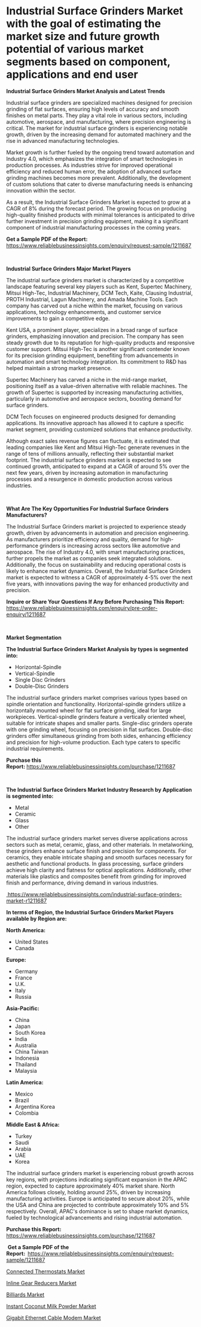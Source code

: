 <p><h1>Industrial Surface Grinders Market with the goal of estimating the market size and future growth potential of various market segments based on component, applications and end user</h1></p><p><strong>Industrial Surface Grinders Market Analysis and Latest Trends</strong></p>
<p><p>Industrial surface grinders are specialized machines designed for precision grinding of flat surfaces, ensuring high levels of accuracy and smooth finishes on metal parts. They play a vital role in various sectors, including automotive, aerospace, and manufacturing, where precision engineering is critical. The market for industrial surface grinders is experiencing notable growth, driven by the increasing demand for automated machinery and the rise in advanced manufacturing technologies.</p><p>Market growth is further fueled by the ongoing trend toward automation and Industry 4.0, which emphasizes the integration of smart technologies in production processes. As industries strive for improved operational efficiency and reduced human error, the adoption of advanced surface grinding machines becomes more prevalent. Additionally, the development of custom solutions that cater to diverse manufacturing needs is enhancing innovation within the sector.</p><p>As a result, the Industrial Surface Grinders Market is expected to grow at a CAGR of 8% during the forecast period. The growing focus on producing high-quality finished products with minimal tolerances is anticipated to drive further investment in precision grinding equipment, making it a significant component of industrial manufacturing processes in the coming years.</p></p>
<p><strong>Get a Sample PDF of the Report:&nbsp;</strong> <a href="https://www.reliablebusinessinsights.com/enquiry/request-sample/1211687?utm_campaign=48&utm_medium=2&utm_source=Github&utm_content=ia&utm_term=17122024&utm_id=industrial-surface-grinders">https://www.reliablebusinessinsights.com/enquiry/request-sample/1211687</a></p>
<p>&nbsp;</p>
<p><strong>Industrial Surface Grinders Major Market Players</strong></p>
<p><p>The industrial surface grinders market is characterized by a competitive landscape featuring several key players such as Kent, Supertec Machinery, Mitsui High-Tec, Industrial Machinery, DCM Tech, Kaite, Clausing Industrial, PROTH Industrial, Lagun Machinery, and Amada Machine Tools. Each company has carved out a niche within the market, focusing on various applications, technology enhancements, and customer service improvements to gain a competitive edge.</p><p>Kent USA, a prominent player, specializes in a broad range of surface grinders, emphasizing innovation and precision. The company has seen steady growth due to its reputation for high-quality products and responsive customer support. Mitsui High-Tec is another significant contender known for its precision grinding equipment, benefiting from advancements in automation and smart technology integration. Its commitment to R&D has helped maintain a strong market presence.</p><p>Supertec Machinery has carved a niche in the mid-range market, positioning itself as a value-driven alternative with reliable machines. The growth of Supertec is supported by increasing manufacturing activities, particularly in automotive and aerospace sectors, boosting demand for surface grinders.</p><p>DCM Tech focuses on engineered products designed for demanding applications. Its innovative approach has allowed it to capture a specific market segment, providing customized solutions that enhance productivity.</p><p>Although exact sales revenue figures can fluctuate, it is estimated that leading companies like Kent and Mitsui High-Tec generate revenues in the range of tens of millions annually, reflecting their substantial market footprint. The industrial surface grinders market is expected to see continued growth, anticipated to expand at a CAGR of around 5% over the next few years, driven by increasing automation in manufacturing processes and a resurgence in domestic production across various industries.</p></p>
<p>&nbsp;</p>
<p><strong>What Are The Key Opportunities For Industrial Surface Grinders Manufacturers?</strong></p>
<p><p>The Industrial Surface Grinders market is projected to experience steady growth, driven by advancements in automation and precision engineering. As manufacturers prioritize efficiency and quality, demand for high-performance grinders is increasing across sectors like automotive and aerospace. The rise of Industry 4.0, with smart manufacturing practices, further propels the market as companies seek integrated solutions. Additionally, the focus on sustainability and reducing operational costs is likely to enhance market dynamics. Overall, the Industrial Surface Grinders market is expected to witness a CAGR of approximately 4-5% over the next five years, with innovations paving the way for enhanced productivity and precision.</p></p>
<p><strong>Inquire or Share Your Questions If Any Before Purchasing This Report:</strong> <a href="https://www.reliablebusinessinsights.com/enquiry/pre-order-enquiry/1211687?utm_campaign=48&utm_medium=2&utm_source=Github&utm_content=ia&utm_term=17122024&utm_id=industrial-surface-grinders">https://www.reliablebusinessinsights.com/enquiry/pre-order-enquiry/1211687</a></p>
<p>&nbsp;</p>
<p><strong>Market Segmentation</strong></p>
<p><strong>The Industrial Surface Grinders Market Analysis by types is segmented into:</strong></p>
<p><ul><li>Horizontal-Spindle</li><li>Vertical-Spindle</li><li>Single Disc Grinders</li><li>Double-Disc Grinders</li></ul></p>
<p><p>The industrial surface grinders market comprises various types based on spindle orientation and functionality. Horizontal-spindle grinders utilize a horizontally mounted wheel for flat surface grinding, ideal for large workpieces. Vertical-spindle grinders feature a vertically oriented wheel, suitable for intricate shapes and smaller parts. Single-disc grinders operate with one grinding wheel, focusing on precision in flat surfaces. Double-disc grinders offer simultaneous grinding from both sides, enhancing efficiency and precision for high-volume production. Each type caters to specific industrial requirements.</p></p>
<p><strong>Purchase this Report:&nbsp;</strong><a href="https://www.reliablebusinessinsights.com/purchase/1211687?utm_campaign=48&utm_medium=2&utm_source=Github&utm_content=ia&utm_term=17122024&utm_id=industrial-surface-grinders">https://www.reliablebusinessinsights.com/purchase/1211687</a></p>
<p>&nbsp;</p>
<p><strong>The Industrial Surface Grinders Market Industry Research by Application is segmented into:</strong></p>
<p><ul><li>Metal</li><li>Ceramic</li><li>Glass</li><li>Other</li></ul></p>
<p><p>The industrial surface grinders market serves diverse applications across sectors such as metal, ceramic, glass, and other materials. In metalworking, these grinders enhance surface finish and precision for components. For ceramics, they enable intricate shaping and smooth surfaces necessary for aesthetic and functional products. In glass processing, surface grinders achieve high clarity and flatness for optical applications. Additionally, other materials like plastics and composites benefit from grinding for improved finish and performance, driving demand in various industries.</p></p>
<p><a href="https://www.reliablebusinessinsights.com/industrial-surface-grinders-market-r1211687?utm_campaign=48&utm_medium=2&utm_source=Github&utm_content=ia&utm_term=17122024&utm_id=industrial-surface-grinders">&nbsp;https://www.reliablebusinessinsights.com/industrial-surface-grinders-market-r1211687</a></p>
<p><strong>In terms of Region, the Industrial Surface Grinders Market Players available by Region are:</strong></p>
<p>
    <p> <strong> North America: </strong>
        <ul>
            <li>United States</li>
            <li>Canada</li>
        </ul>
        </p> 
    <p> <strong> Europe: </strong>
        <ul>
            <li>Germany</li>
            <li>France</li>
            <li>U.K.</li>
            <li>Italy</li>
            <li>Russia</li>
        </ul>
        </p> 
    <p> <strong> Asia-Pacific: </strong>
        <ul>
            <li>China</li>
            <li>Japan</li>
            <li>South Korea</li>
            <li>India</li>
            <li>Australia</li>
            <li>China Taiwan</li>
            <li>Indonesia</li>
            <li>Thailand</li>
            <li>Malaysia</li>
        </ul>
        </p> 
    <p> <strong> Latin America: </strong>
        <ul>
            <li>Mexico</li>
            <li>Brazil</li>
            <li>Argentina Korea</li>
            <li>Colombia</li>
        </ul>
        </p> 
    <p> <strong> Middle East & Africa: </strong>
        <ul>
            <li>Turkey</li>
            <li>Saudi</li>
            <li>Arabia</li>
            <li>UAE</li>
            <li>Korea</li>
        </ul>
    </p>
    </p>
<p><p>The industrial surface grinders market is experiencing robust growth across key regions, with projections indicating significant expansion in the APAC region, expected to capture approximately 40% market share. North America follows closely, holding around 25%, driven by increasing manufacturing activities. Europe is anticipated to secure about 20%, while the USA and China are projected to contribute approximately 10% and 5% respectively. Overall, APAC's dominance is set to shape market dynamics, fueled by technological advancements and rising industrial automation.</p></p>
<p><strong>Purchase this Report: </strong><a href="https://www.reliablebusinessinsights.com/purchase/1211687?utm_campaign=48&utm_medium=2&utm_source=Github&utm_content=ia&utm_term=17122024&utm_id=industrial-surface-grinders">https://www.reliablebusinessinsights.com/purchase/1211687</a></p>
<p>&nbsp;<strong>Get a Sample PDF of the Report:&nbsp;&nbsp;</strong><a href="https://www.reliablebusinessinsights.com/enquiry/request-sample/1211687?utm_campaign=48&utm_medium=2&utm_source=Github&utm_content=ia&utm_term=17122024&utm_id=industrial-surface-grinders">https://www.reliablebusinessinsights.com/enquiry/request-sample/1211687</a></p>
<p><strong></strong></p>
<p><p><a href="https://www.linkedin.com/pulse/5-cagr-forecast-forthe-connected-thermostats-marketfrom-2024-dwhhe?utm_campaign=48&utm_medium=2&utm_source=Github&utm_content=ia&utm_term=17122024&utm_id=industrial-surface-grinders">Connected Thermostats Market</a></p><p><a href="https://github.com/kathiestrine5ty/Market-Research-Report-List-1/blob/main/inline-gear-reducers-market.md?utm_campaign=48&utm_medium=2&utm_source=Github&utm_content=ia&utm_term=17122024&utm_id=industrial-surface-grinders">Inline Gear Reducers Market</a></p><p><a href="https://www.linkedin.com/pulse/billiards-market-in-depth-report-size-share-strong-cagr-82-hnwbe?utm_campaign=48&utm_medium=2&utm_source=Github&utm_content=ia&utm_term=17122024&utm_id=industrial-surface-grinders">Billiards Market</a></p><p><a href="https://www.linkedin.com/pulse/projected-revenue-instant-coconut-milk-powder-market-124-mryxf?utm_campaign=48&utm_medium=2&utm_source=Github&utm_content=ia&utm_term=17122024&utm_id=industrial-surface-grinders">Instant Coconut Milk Powder Market</a></p><p><a href="https://www.linkedin.com/pulse/exploring-gigabit-ethernet-cable-modem-market-dynamics-dz6we?utm_campaign=48&utm_medium=2&utm_source=Github&utm_content=ia&utm_term=17122024&utm_id=industrial-surface-grinders">Gigabit Ethernet Cable Modem Market</a></p></p>